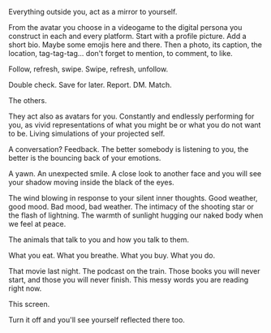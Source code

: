 Everything outside you, act as a mirror to yourself.

From the avatar you choose in a videogame to the digital persona you construct in each and every platform. Start with a profile picture. Add a short bio. Maybe some emojis here and there. Then a photo, its caption, the location, tag-tag-tag... don't forget to mention, to comment, to like. 

Follow, refresh, swipe. Swipe, refresh, unfollow. 

Double check. Save for later. Report. DM. Match.

The others. 

They act also as avatars for you. Constantly and endlessly performing for you, as vivid representations of what you might be or what you do not want to be. Living simulations of your projected self.

A conversation? Feedback. The better somebody is listening to you, the better is the bouncing back of your emotions. 

A yawn. An unexpected smile. A close look to another face and you will see your shadow moving inside the black of the eyes.

The wind blowing in response to your silent inner thoughts. Good weather, good mood. Bad mood, bad weather. The intimacy of the shooting star or the flash of lightning. The warmth of sunlight hugging our naked body when we feel at peace.

The animals that talk to you and how you talk to them.

What you eat. What you breathe. What you buy. What you do. 

That movie last night. The podcast on the train. Those books you will never start, and those you will never finish. This messy words you are reading right now.

This screen. 

Turn it off and you'll see yourself reflected there too.